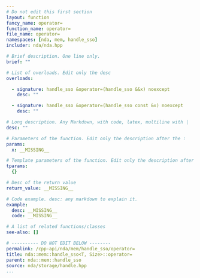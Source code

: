 ```yaml
---
# Do not edit this first section
layout: function
fancy_name: operator=
function_name: operator=
file_name: operator=
namespaces: [nda, mem, handle_sso]
includer: nda/nda.hpp

# Brief description. One line only.
brief: ""

# List of overloads. Edit only the desc
overloads:

  - signature: handle_sso &operator=(handle_sso &&x) noexcept
    desc: ""

  - signature: handle_sso &operator=(handle_sso const &x) noexcept
    desc: ""

# Long description. Any Markdown, with code, latex, multiline with |
desc: ""

# Parameters of the function. Edit only the description after the :
params:
  x: __MISSING__

# Template parameters of the function. Edit only the description after the :
tparams:
  {}

# Desc of the return value
return_value: __MISSING__

# Code example. desc: any markdown to explain it.
example:
  desc: __MISSING__
  code: __MISSING__

# A list of related functions/classes
see-also: []

# ---------- DO NOT EDIT BELOW --------
permalink: /cpp-api/nda/mem/handle_sso/operator=
title: nda::mem::handle_sso<T, Size>::operator=
parent: nda::mem::handle_sso
source: nda/storage/handle.hpp
...
```


